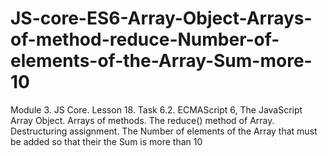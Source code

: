# JS-core-ES6-Array-Object-Arrays-of-method-reduce-Number-of-elements-of-the-Array-Sum-more-10
Module 3. JS Core. Lesson 18. Task 6.2. ECMAScript 6, The JavaScript Array Object. Arrays of methods. The reduce() method of Array. Destructuring assignment. The Number of elements of the Array that must be added so that  their the Sum is more than 10
